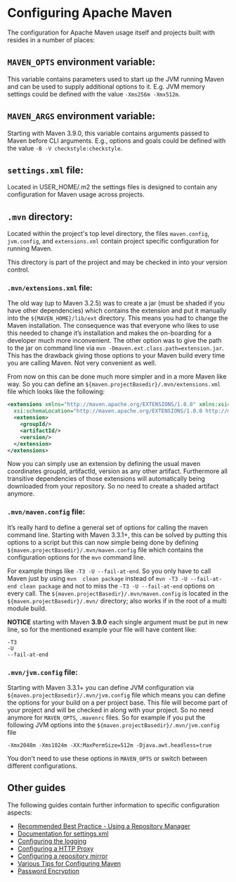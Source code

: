 # Configuring Apache Maven
<!--
Licensed to the Apache Software Foundation (ASF) under one
or more contributor license agreements.  See the NOTICE file
distributed with this work for additional information
regarding copyright ownership.  The ASF licenses this file
to you under the Apache License, Version 2.0 (the
"License"); you may not use this file except in compliance
with the License.  You may obtain a copy of the License at

    http://www.apache.org/licenses/LICENSE-2.0

Unless required by applicable law or agreed to in writing,
software distributed under the License is distributed on an
"AS IS" BASIS, WITHOUT WARRANTIES OR CONDITIONS OF ANY
KIND, either express or implied.  See the License for the
specific language governing permissions and limitations
under the License.
-->
The configuration for Apache Maven usage itself and projects built with resides 
in a number of places: 

## `MAVEN_OPTS` environment variable:

This variable contains parameters used to start up the JVM running Maven and
can be used to supply additional options to it. E.g. JVM memory
settings could be defined with the value `-Xms256m -Xmx512m`.

## `MAVEN_ARGS` environment variable:

Starting with Maven 3.9.0, this variable contains arguments passed to Maven before
CLI arguments. E.g., options and goals could be defined with the value
`-B -V checkstyle:checkstyle`.

## `settings.xml` file:

Located in USER_HOME/.m2 the settings files is designed to contain any
configuration for Maven usage across projects.

## `.mvn` directory:

Located within the project's top level directory, the files `maven.config`, `jvm.config`, and `extensions.xml`
contain project specific configuration for running Maven.

This directory is part of the project and may be checked in into your version control.

### `.mvn/extensions.xml` file:

The old way (up to Maven 3.2.5) was to create a jar (must be shaded if you have other dependencies) which contains the extension and put 
it manually into the `${MAVEN_HOME}/lib/ext` directory. This means you had to change the Maven installation. The consequence was that everyone
who likes to use this needed to change it’s installation and makes the on-boarding for a developer much more inconvenient. The other 
option was to give the path to the jar on command line via `mvn -Dmaven.ext.class.path=extension.jar`. This has the drawback giving those 
options to your Maven build every time you are calling Maven. Not very convenient as well.

From now on this can be done much more simpler and in a more Maven like way. So you can define an `${maven.projectBasedir}/.mvn/extensions.xml` file which looks like the following:

```xml
<extensions xmlns="http://maven.apache.org/EXTENSIONS/1.0.0" xmlns:xsi="http://www.w3.org/2001/XMLSchema-instance"
  xsi:schemaLocation="http://maven.apache.org/EXTENSIONS/1.0.0 http://maven.apache.org/xsd/core-extensions-1.0.0.xsd">
  <extension>
    <groupId/>
    <artifactId/>
    <version/>
  </extension>
</extensions>
```

Now you can simply use an extension by defining the usual maven coordinates groupId, artifactId, version as any other artifact. Furthermore all transitive dependencies of those extensions will automatically being downloaded from your repository. So no need to create a shaded artifact anymore.

### `.mvn/maven.config` file:

It’s really hard to define a general set of options for calling the maven command line. Starting with Maven 3.3.1+, this can be solved by 
putting this 
options to a script but this can now simple being done by defining `${maven.projectBasedir}/.mvn/maven.config` file which contains the 
configuration options for the `mvn` command line. 

For example things like `-T3 -U --fail-at-end`. So you only have to call Maven just by using `mvn 
clean package` instead of `mvn -T3 -U --fail-at-end clean package` and not to miss the `-T3 -U --fail-at-end` options on every call. 
The `${maven.projectBasedir}/.mvn/maven.config` is located in the `${maven.projectBasedir}/.mvn/` directory; also works if in the root of a multi module build.

**NOTICE** starting with Maven **3.9.0** each single argument must be put in new line, so for the mentioned example your file will have content like:

```
-T3
-U 
--fail-at-end
```

### `.mvn/jvm.config` file:

Starting with Maven 3.3.1+ you can define JVM configuration via `${maven.projectBasedir}/.mvn/jvm.config` file which means you can define the options for your build on a per project base. This file will become part of your project and will be checked in along with your project. So no need anymore for `MAVEN_OPTS`, `.mavenrc` files. So for example if you put the following JVM options into the `${maven.projectBasedir}/.mvn/jvm.config` file

```
-Xmx2048m -Xms1024m -XX:MaxPermSize=512m -Djava.awt.headless=true
```

You don't need to use these options in `MAVEN_OPTS` or switch between different configurations.

## Other guides

The following guides contain further information to specific configuration aspects:

* [Recommended Best Practice - Using a Repository Manager](./repository-management.html)
* [Documentation for settings.xml](./settings.html)
* [Configuring the logging](./maven-logging.html)
* [Configuring a HTTP Proxy](./guides/mini/guide-proxies.html)
* [Configuring a repository mirror](./guides/mini/guide-mirror-settings.html)
* [Various Tips for Configuring Maven](./guides/mini/guide-configuring-maven.html)
* [Password Encryption](./guides/mini/guide-encryption.html)
